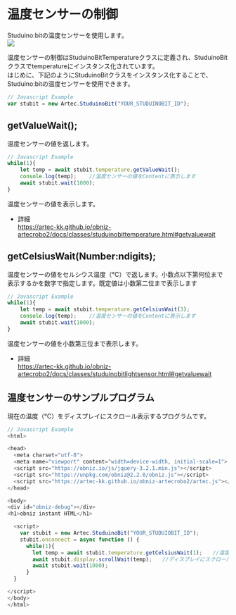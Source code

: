 
# 温度センサーの制御
Studuino:bitの温度センサーを使用します。<br>
![](https://i.imgur.com/ZRJiRGG.jpg)



温度センサーの制御はStuduinoBitTemperatureクラスに定義され、StuduinoBitクラスでtemperatureにインスタンス化されています。</br>
はじめに、下記のようにStuduinoBitクラスをインスタンス化することで、Studuino:bitの温度センサーを使用できます。
```Javascript
// Javascript Example
var stubit = new Artec.StuduinoBit("YOUR_STUDUINOBIT_ID");
```


## getValueWait();
温度センサーの値を返します。
```Javascript
// Javascript Example
while(1){
    let temp = await stubit.temperature.getValueWait();
    console.log(temp);    //温度センサーの値をContentに表示します
    await stubit.wait(1000);
}
```
温度センサーの値を表示します。
* 詳細<br>
https://artec-kk.github.io/obniz-artecrobo2/docs/classes/studuinobittemperature.html#getvaluewait

## getCelsiusWait(Number:ndigits);
温度センサーの値をセルシウス温度（℃）で返します。小数点以下第何位まで表示するかを数字で指定します。既定値は小数第二位まで表示します
```Javascript
// Javascript Example
while(1){
    let temp = await stubit.temperature.getCelsiusWait(3);
    console.log(temp);    //温度センサーの値をContentに表示します
    await stubit.wait(1000);
}
```
温度センサーの値を小数第三位まで表示します。
* 詳細<br>
https://artec-kk.github.io/obniz-artecrobo2/docs/classes/studuinobitlightsensor.html#getvaluewait

## 温度センサーのサンプルプログラム
現在の温度（℃）をディスプレイにスクロール表示するプログラムです。
```Javascript
// Javascript Example
<html>

<head>
  <meta charset="utf-8">
  <meta name="viewport" content="width=device-width, initial-scale=1">
  <script src="https://obniz.io/js/jquery-3.2.1.min.js"></script>
  <script src="https://unpkg.com/obniz@2.2.0/obniz.js"></script>
  <script src="https://artec-kk.github.io/obniz-artecrobo2/artec.js"></script>
</head>

<body>
<div id="obniz-debug"></div>
<h1>obniz instant HTML</h1>

  <script>
    var stubit = new Artec.StuduinoBit("YOUR_STUDUIOBIT_ID");
    stubit.onconnect = async function () {
      while(1){
        let temp = await stubit.temperature.getCelsiusWait(1);　　//温度センサーの値を返します
        await stubit.display.scrollWait(temp);　　//ディスプレイにスクロール表示します
        await stubit.wait(1000);
      } 
  }

</script>
</body>
</html>
```
